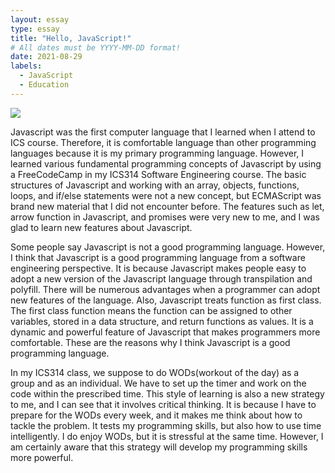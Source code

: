 ```yaml
---
layout: essay
type: essay
title: "Hello, JavaScript!"
# All dates must be YYYY-MM-DD format!
date: 2021-08-29
labels:
  - JavaScript
  - Education
---
```


<img class="ui centered image huge rounded" src="{{ site.baseurl }}/images/javascript_image.png">


Javascript was the first computer language that I learned when I attend to ICS course. Therefore, it is comfortable language than other programming languages because it is my primary programming language. However, I learned various fundamental programming concepts of Javascript by using a FreeCodeCamp in my ICS314 Software Engineering course. The basic structures of Javascript and working with an array, objects, functions, loops, and if/else statements were not a new concept, but  ECMAScript was brand new material that I did not encounter before. The features such as let, arrow function in Javascript, and promises were very new to me, and I was glad to learn new features about Javascript.


Some people say Javascript is not a good programming language. However, I think that Javascript is a good programming language from a software engineering perspective. It is because Javascript makes people easy to adopt a new version of the Javascript language through transpilation and polyfill. There will be numerous advantages when a programmer can adopt new features of the language. Also, Javascript treats function as first class. The first class function means the function can be assigned to other variables, stored in a data structure, and return functions as values. It is a dynamic and powerful feature of Javascript that makes programmers more comfortable. These are the reasons why I think Javascript is a good programming language.



In my ICS314 class, we suppose to do WODs(workout of the day) as a group and as an individual. We have to set up the timer and work on the code within the prescribed time. This style of learning is also a new strategy to me, and I can see that it involves critical thinking. It is because I have to prepare for the WODs every week, and it makes me think about how to tackle the problem. It tests my programming skills, but also how to use time intelligently. I do enjoy WODs, but it is stressful at the same time. However, I am certainly aware that this strategy will develop my programming skills more powerful.










